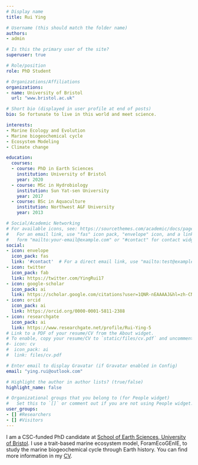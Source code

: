 ```yaml
---
# Display name
title: Rui Ying

# Username (this should match the folder name)
authors:
- admin

# Is this the primary user of the site?
superuser: true

# Role/position
role: PhD Student

# Organizations/Affiliations
organizations:
- name: University of Bristol
  url: "www.bristol.ac.uk"

# Short bio (displayed in user profile at end of posts)
bio: So fortunate to live in this world and meet science.

interests:
- Marine Ecology and Evolution
- Marine biogeochemical cycle
- Ecosystem Modeling
- Climate change

education:
  courses:
  - course: PhD in Earth Sciences
    institution: University of Bristol
    year: 2020
  - course: MSc in Hydrobiology
    institution: Sun Yat-sen University
    year: 2017
  - course: BSc in Aquaculture
    institution: Northwest A&F University
    year: 2013

# Social/Academic Networking
# For available icons, see: https://sourcethemes.com/academic/docs/page-builder/#icons
#   For an email link, use "fas" icon pack, "envelope" icon, and a link in the
#   form "mailto:your-email@example.com" or "#contact" for contact widget.
social:
- icon: envelope
  icon_pack: fas
  link: '#contact'  # For a direct email link, use "mailto:test@example.org".
- icon: twitter
  icon_pack: fab
  link: https://twitter.com/YingRui17
- icon: google-scholar
  icon_pack: ai
  link: https://scholar.google.com/citations?user=1QNR-nEAAAAJ&hl=zh-CN
- icon: orcid
  icon_pack: ai
  link: https://orcid.org/0000-0001-5811-2388
- icon: researchgate
  icon_pack: ai
  link: https://www.researchgate.net/profile/Rui-Ying-5
# Link to a PDF of your resume/CV from the About widget.
# To enable, copy your resume/CV to `static/files/cv.pdf` and uncomment the lines below.  
#- icon: cv
#  icon_pack: ai
#  link: files/cv.pdf

# Enter email to display Gravatar (if Gravatar enabled in Config)
email: "ying.rui@outlook.com"

# Highlight the author in author lists? (true/false)
highlight_name: false

# Organizational groups that you belong to (for People widget)
#   Set this to `[]` or comment out if you are not using People widget.
user_groups:
- [] #Researchers
- [] #Visitors
---
```


I am a CSC-funded PhD candidate at [School of Earth Sciences, University of Bristol](http://www.bristol.ac.uk/earthsciences/). I use a trait-based marine ecosystem model, ForamEcoGEnIE, to study the marine biogeochemical cycle through Earth history. You can find more information in my [CV](https://www.ruiying.online/files/cv.pdf).
